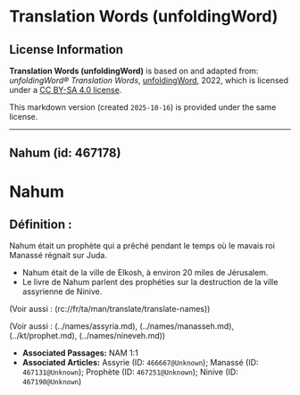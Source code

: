 # Translation Words (unfoldingWord)

## License Information

**Translation Words (unfoldingWord)** is based on and adapted from: _unfoldingWord® Translation Words_, [unfoldingWord](https://unfoldingword.org/utw), 2022, which is licensed under a [CC BY-SA 4.0 license](https://creativecommons.org/licenses/by-sa/4.0/legalcode.en).

This markdown version (created `2025-10-16`) is provided under the same license.



--------------------------------

## Nahum (id: 467178)

Nahum
=====

Définition :
------------

Nahum était un prophète qui a prêché pendant le temps où le mavais roi Manassé régnait sur Juda.

* Nahum était de la ville de Elkosh, à environ 20 miles de Jérusalem.
* Le livre de Nahum parlent des prophéties sur la destruction de la ville assyrienne de Ninive.

(Voir aussi : (rc://fr/ta/man/translate/translate\-names))

(Voir aussi : (../names/assyria.md), (../names/manasseh.md), (../kt/prophet.md), (../names/nineveh.md))

* **Associated Passages:** NAM 1:1
* **Associated Articles:** Assyrie (ID: `466667@Unknown`); Manassé (ID: `467131@Unknown`); Prophète (ID: `467251@Unknown`); Ninive (ID: `467190@Unknown`)

